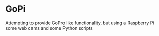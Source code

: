 GoPi
====

Attempting to provide GoPro like functionality, but using a Raspberry Pi some web cams and some Python scripts
